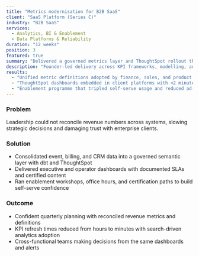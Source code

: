 ```yaml
---
title: "Metrics modernisation for B2B SaaS"
client: "SaaS Platform (Series C)"
industry: "B2B SaaS"
services:
  - Analytics, BI & Enablement
  - Data Platforms & Reliability
duration: "12 weeks"
position: 3
featured: true
summary: "Delivered a governed metrics layer and ThoughtSpot rollout that aligned revenue and product teams."
description: "Founder-led delivery across KPI frameworks, modelling, and enablement that standardised reporting for internal teams and enterprise restaurant brands."
results:
  - "Unified metric definitions adopted by finance, sales, and product through governed models."
  - "ThoughtSpot dashboards embedded in client platforms with <2 minute load times for 120+ DAUs."
  - "Enablement programme that tripled self-serve usage and reduced ad-hoc reporting requests."
---
```


### Problem
Leadership could not reconcile revenue numbers across systems, slowing strategic decisions and damaging trust with enterprise clients.

### Solution
- Consolidated event, billing, and CRM data into a governed semantic layer with dbt and ThoughtSpot
- Delivered executive and operator dashboards with documented SLAs and certified content
- Ran enablement workshops, office hours, and certification paths to build self-serve confidence

### Outcome
- Confident quarterly planning with reconciled revenue metrics and definitions
- KPI refresh times reduced from hours to minutes with search-driven analytics adoption
- Cross-functional teams making decisions from the same dashboards and alerts
